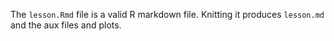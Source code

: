 The `lesson.Rmd` file is a valid R markdown file.
Knitting it produces `lesson.md` and the aux files and plots.
